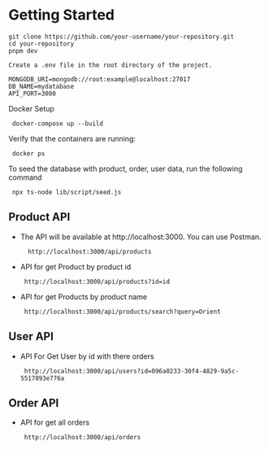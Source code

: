 # Getting Started

```
git clone https://github.com/your-username/your-repository.git
cd your-repository
pnpm dev
```

```
Create a .env file in the root directory of the project.

MONGODB_URI=mongodb://root:example@localhost:27017
DB_NAME=mydatabase
API_PORT=3000

```

Docker Setup

```
 docker-compose up --build
```

Verify that the containers are running:

```
 docker ps
```

To seed the database with product, order, user data, run the following command

```
 npx ts-node lib/script/seed.js

```

## Product API

- The API will be available at http://localhost:3000. You can use Postman.

  ```
    http://localhost:3000/api/products
  ```

- API for get Product by product id
  ```
   http://localhost:3000/api/products?id=id
  ```
- API for get Products by product name
  ```
   http://localhost:3000/api/products/search?query=Orient
  ```

## User API

- API For Get User by id with there orders
  ```
   http://localhost:3000/api/users?id=096a0233-30f4-4829-9a5c-5517893e776a
  ```

## Order API

- API for get all orders
  ```
   http://localhost:3000/api/orders
  ```

